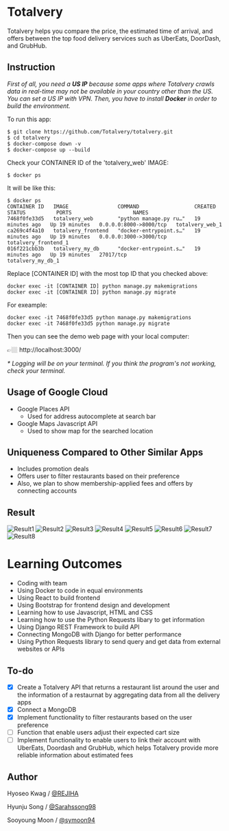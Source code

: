 # Totalvery

  Totalvery helps you compare the price, the estimated time of arrival, and offers between the top food delivery services such as UberEats, DoorDash, and GrubHub.

## Instruction

_First of all, you need a __US IP__ because some apps where Totalvery crawls data in real-time may not be available in your country other than the US. You can set a US IP with VPN. Then, you have to install __Docker__ in order to build the environment._

To run this app:

   ```
   $ git clone https://github.com/Totalvery/totalvery.git
   $ cd totalvery
   $ docker-compose down -v
   $ docker-compose up --build
   ```

Check your CONTAINER ID of the 'totalvery_web' IMAGE:
   ```
   $ docker ps
   ```

It will be like this:
   ```
   $ docker ps
   CONTAINER ID   IMAGE                COMMAND                  CREATED          STATUS          PORTS                    NAMES
   7468f0fe33d5   totalvery_web        "python manage.py ru…"   19 minutes ago   Up 19 minutes   0.0.0.0:8000->8000/tcp   totalvery_web_1
   ca269c4f4a10   totalvery_frontend   "docker-entrypoint.s…"   19 minutes ago   Up 19 minutes   0.0.0.0:3000->3000/tcp   totalvery_frontend_1
   016f221cbb3b   totalvery_my_db      "docker-entrypoint.s…"   19 minutes ago   Up 19 minutes   27017/tcp                totalvery_my_db_1
   ```

Replace [CONTAINER ID] with the most top ID that you checked above:
   ```
   docker exec -it [CONTAINER ID] python manage.py makemigrations
   docker exec -it [CONTAINER ID] python manage.py migrate
   ```

For exeample:
   ```
   docker exec -it 7468f0fe33d5 python manage.py makemigrations
   docker exec -it 7468f0fe33d5 python manage.py migrate
   ```

Then you can see the demo web page with your local computer:

 👉🏼  http://localhost:3000/


 _* Logging will be on your terminal. If you think the program's not working, check your terminal._

## Usage of Google Cloud

- Google Places API
  - Used for address autocomplete at search bar
- Google Maps Javascript API
  - Used to show map for the searched location

## Uniqueness Compared to Other Similar Apps

- Includes promotion deals
- Offers user to filter restaurants based on their preference 
- Also, we plan to show membership-applied fees and offers by connecting accounts

## Result

![Result1](assets/result1.png)
![Result2](assets/result2.png)
![Result3](assets/result3.png)
![Result4](assets/result4.png)
![Result5](assets/result5.png)
![Result6](assets/result6.png)
![Result7](assets/result7.png)
![Result8](assets/result8.png)

# Learning Outcomes

- Coding with team
- Using Docker to code in equal environments
- Using React to build frontend
- Using Bootstrap for frontend design and development
- Learning how to use Javascript, HTML and CSS
- Learning how to use the Python Requests libary to get information 
- Using Django REST Framework to build API 
- Connecting MongoDB with Django for better performance 
- Using Python Requests library to send query and get data from external websites or APIs

## To-do

- [x] Create a Totalvery API that returns a restaurant list around the user and the information of a restaurnat by aggregating data from all the delivery apps
- [x] Connect a MongoDB
- [x] Implement functionality to filter restaurants based on the user preference
- [ ] Function that enable users adjust their expected cart size
- [ ] Implement functionality to enable users to link their account with UberEats, Doordash and GrubHub, which helps Totalvery provide more reliable information about estimated fees

## Author

Hyoseo Kwag / [@REJIHA](https://github.com/REJIHA/)

Hyunju Song / [@Sarahssong98](https://github.com/Sarahssong98/)

Sooyoung Moon / [@symoon94](https://symoon94.github.io/)




<!-- Docker 위에서 makemigrations 또는 migrate 하는 법

1. 터미널에서 docker ps 커맨드를 입력합니다.

```

docker ps

```

2. 위에서 얻은 결과로부터 CONTAINER ID 값을 알아낸 후 다음과 같이 실행시켜 줍니다.

```

docker exec -it [CONTAINER ID] python manage.py makemigrations

```

```

docker exec -it [CONTAINER ID] python manage.py migrate

```

``` -->
